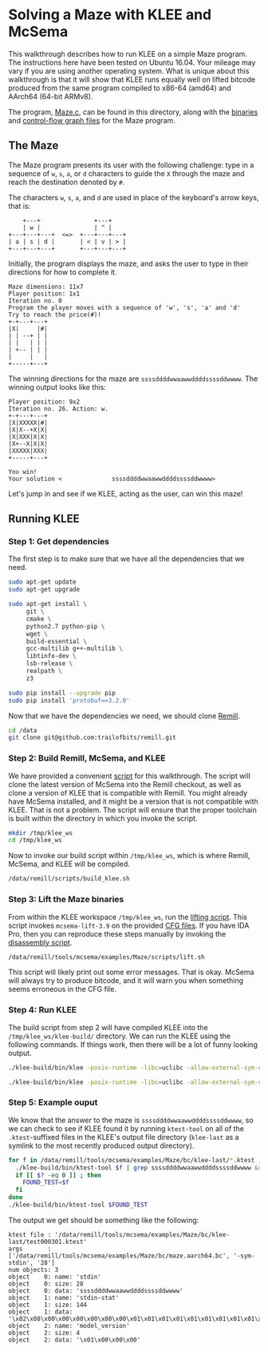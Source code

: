# Solving a Maze with KLEE and McSema

This walkthrough describes how to run KLEE on a simple Maze program. The instructions here have been tested on Ubuntu 16.04. Your mileage may vary if you are using another operating system. What is unique about this walkthrough is that it will show that KLEE runs equally well on lifted bitcode produced from the same program compiled to x86-64 (amd64) and AArch64 (64-bit ARMv8).

The program, [Maze.c](Maze.c), can be found in this directory, along with the [binaries](bin) and [control-flow graph files](cfg) for the Maze program.

## The Maze

The Maze program presents its user with the following challenge: type in a sequence of `w`, `s`, `a`, or `d` characters to guide the `X` through the maze and reach the destination denoted by `#`.

The characters `w`, `s`, `a`, and `d` are used in place of the keyboard's arrow keys, that is:

```
    +---+               +---+    
    | w |               | ^ |    
+---+---+---+  <=>  +---+---+---+
| a | s | d |       | < | v | > |
+---+---+---+       +---+---+---+
```

Initially, the program displays the maze, and asks the user to type in their directions for how to complete it.

```
Maze dimensions: 11x7
Player position: 1x1
Iteration no. 0
Program the player moves with a sequence of 'w', 's', 'a' and 'd'
Try to reach the price(#)!
+-+---+---+
|X|     |#|
| | --+ | |
| |   | | |
| +-- | | |
|     |   |
+-----+---+
```

The winning directions for the maze are `ssssddddwwaawwddddssssddwwww`. The winning output looks like this:

```
Player position: 9x2
Iteration no. 26. Action: w. 
+-+---+---+
|X|XXXXX|#|
|X|X--+X|X|
|X|XXX|X|X|
|X+--X|X|X|
|XXXXX|XXX|
+-----+---+

You win!
Your solution <              ssssddddwwaawwddddssssddwwww>
```

Let's jump in and see if we KLEE, acting as the user, can win this maze!

## Running KLEE

### Step 1: Get dependencies

The first step is to make sure that we have all the dependencies that we need.

```bash
sudo apt-get update
sudo apt-get upgrade

sudo apt-get install \
     git \
     cmake \
     python2.7 python-pip \
     wget \
     build-essential \
     gcc-multilib g++-multilib \
     libtinfo-dev \
     lsb-release \
     realpath \
     z3

sudo pip install --upgrade pip
sudo pip install 'protobuf==3.2.0'
```

Now that we have the dependencies we need, we should clone [Remill](https://github.com/trailofbits/remill).

```bash
cd /data
git clone git@github.com:trailofbits/remill.git
```

### Step 2: Build Remill, McSema, and KLEE

We have provided a convenient [script](https://github.com/trailofbits/remill/blob/master/scripts/build_klee.sh) for this walkthrough. The script will clone the latest version of McSema into the Remill checkout, as well as clone a version of KLEE that is compatible with Remill. You might already have McSema installed, and it might be a version that is not compatible with KLEE. That is not a problem. The script will ensure that the proper toolchain is built *within* the directory in which you invoke the script.

```bash
mkdir /tmp/klee_ws
cd /tmp/klee_ws
```

Now to invoke our build script within `/tmp/klee_ws`, which is where Remill, McSema, and KLEE will be compiled.

```bash
/data/remill/scripts/build_klee.sh
```

### Step 3: Lift the Maze binaries

From within the KLEE workspace `/tmp/klee_ws`, run the [lifting script](scripts/lift.sh). This script invokes `mcsema-lift-3.9` on the provided [CFG files](cfg). If you have IDA Pro, then you can reproduce these steps manually by invoking the [disassembly script](scripts/disass.sh).

```bash
/data/remill/tools/mcsema/examples/Maze/scripts/lift.sh
```

This script will likely print out some error messages. That is okay. McSema will always try to produce bitcode, and it will warn you when something seems erroneous in the CFG file.

### Step 4: Run KLEE

The build script from step 2 will have compiled KLEE into the `/tmp/klee_ws/klee-build/` directory. We can run the KLEE using the following commands. If things work, then there will be a lot of funny looking output.

```bash
./klee-build/bin/klee -posix-runtime -libc=uclibc -allow-external-sym-calls /data/remill/tools/mcsema/examples/Maze/bc/maze.amd64.bc -sym-stdin 28
```

```bash
./klee-build/bin/klee -posix-runtime -libc=uclibc -allow-external-sym-calls /data/remill/tools/mcsema/examples/Maze/bc/maze.aarch64.bc -sym-stdin 28
```

### Step 5: Example ouput

We know that the answer to the maze is `ssssddddwwaawwddddssssddwwww`, so we can check to see if KLEE found it by running `ktest-tool` on all of the `.ktest`-suffixed files in the KLEE's output file directory (`klee-last` as a symlink to the most recently produced output directory).

```bash
for f in /data/remill/tools/mcsema/examples/Maze/bc/klee-last/*.ktest ; do
  ./klee-build/bin/ktest-tool $f | grep ssssddddwwaawwddddssssddwwww &>/dev/null ;
  if [[ $? -eq 0 ]] ; then
    FOUND_TEST=$f
  fi
done
./klee-build/bin/ktest-tool $FOUND_TEST
```

The output we get should be something like the following:

```
ktest file : '/data/remill/tools/mcsema/examples/Maze/bc/klee-last/test000301.ktest'
args       : ['/data/remill/tools/mcsema/examples/Maze/bc/maze.aarch64.bc', '-sym-stdin', '28']
num objects: 3
object    0: name: 'stdin'
object    0: size: 28
object    0: data: 'ssssddddwwaawwddddssssddwwww'
object    1: name: 'stdin-stat'
object    1: size: 144
object    1: data: '\x02\x08\x00\x00\x00\x00\x00\x00\x01\x01\x01\x01\x01\x01\x01\x01\x01\x00\x00\x00\x00\x00\x00\x00\xa4\x81\x00\x00\xe8\x03\x00\x00\xe8\x03\x00\x00\x01\x01\x01\x01\x00\x00\x00\x00\x00\x00\x00\x00\x01\x01\x01\x01\x01\x01\x01\x01\x00\x10\x00\x00\x00\x00\x00\x00\x01\x01\x01\x01\x01\x01\x01\x01R\x06XZ\x00\x00\x00\x00\x01\x01\x01\x01\x01\x01\x01\x01\xbb\x1dXZ\x00\x00\x00\x00\x01\x01\x01\x01\x01\x01\x01\x01\xbb\x1dXZ\x00\x00\x00\x00\x01\x01\x01\x01\x01\x01\x01\x01\x01\x01\x01\x01\x01\x01\x01\x01\x01\x01\x01\x01\x01\x01\x01\x01\x01\x01\x01\x01\x01\x01\x01\x01'
object    2: name: 'model_version'
object    2: size: 4
object    2: data: '\x01\x00\x00\x00'
```